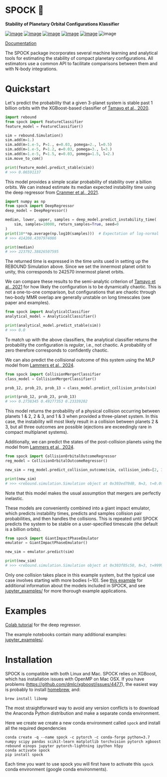 # SPOCK 🖖

**Stability of Planetary Orbital Configurations Klassifier**

[![image](https://badge.fury.io/py/spock.svg)](https://badge.fury.io/py/spock)
[![image](http://img.shields.io/badge/license-GPL-green.svg?style=flat)](https://github.com/dtamayo/spock/blob/master/LICENSE)
[![image](http://img.shields.io/badge/arXiv-2007.06521-green.svg?style=flat)](http://arxiv.org/abs/2007.06521)
[![image](http://img.shields.io/badge/arXiv-2101.04117-green.svg?style=flat)](https://arxiv.org/abs/2101.04117)
[![image](http://img.shields.io/badge/arXiv-2106.14863-green.svg?style=flat)](https://arxiv.org/abs/2106.14863)
![image](https://raw.githubusercontent.com/dtamayo/spock/master/paper_plots/spockpr.jpg)

[Documentation](https://spock-instability.readthedocs.io/en/latest/)

The SPOCK package incorporates several machine learning and analytical tools for estimating the stability of compact planetary configurations.
All estimators use a common API to facilitate comparisons between them and with N-body integrations.

# Quickstart

Let's predict the probability that a given 3-planet system is stable past 1 billion orbits with the XGBoost-based classifier of [Tamayo et al., 2020](http://arxiv.org/abs/2007.06521).

```python
import rebound
from spock import FeatureClassifier
feature_model = FeatureClassifier()

sim = rebound.Simulation()
sim.add(m=1.)
sim.add(m=1.e-5, P=1., e=0.03, pomega=2., l=0.5)
sim.add(m=1.e-5, P=1.2, e=0.03, pomega=3., l=3.)
sim.add(m=1.e-5, P=1.5, e=0.03, pomega=1.5, l=2.)
sim.move_to_com()

print(feature_model.predict_stable(sim))
# >>> 0.06591137
```

This model provides a simple scalar probability of stability over a billion orbits.
We can instead estimate its median expected instability time using the deep regressor from [Cranmer et al., 2021](https://arxiv.org/abs/2101.04117).

```python
import numpy as np
from spock import DeepRegressor
deep_model = DeepRegressor()

median, lower, upper, samples = deep_model.predict_instability_time(
    sim, samples=10000, return_samples=True, seed=0
)
print(10**np.average(np.log10(samples)))  # Expectation of log-normal
# >>> 414208.4307974086

print(median)
# >>> 223792.38826507595
```

The returned time is expressed in the time units used in setting up the REBOUND Simulation above.
Since we set the innermost planet orbit to unity, this corresponds to 242570 innermost planet orbits.

We can compare these results to the semi-analytic criterion of [Tamayo et al., 2021](https://arxiv.org/abs/2106.14863) for how likely the configuration is to be dynamically chaotic.
This is not a one-to-one comparison, but configurations that are chaotic through two-body MMR overlap are generally unstable on long timescales (see paper and examples).

```python
from spock import AnalyticalClassifier
analytical_model = AnalyticalClassifier()

print(analytical_model.predict_stable(sim))
# >>> 0.0
```

To match up with the above classifiers, the analytical classifier returns the probability the configuration is *regular*, i.e., not chaotic.
A probability of zero therefore corresponds to confidently chaotic.

We can also predict the collisional outcome of this system using the MLP model from [Lammers et al., 2024](https://arxiv.org/abs/2408.08873).

```python
from spock import CollisionMergerClassifier
class_model = CollisionMergerClassifier()

prob_12, prob_23, prob_13 = class_model.predict_collision_probs(sim)

print(prob_12, prob_23, prob_13)
# >>> 0.2738345 0.49277353 0.23339202
```

This model returns the probability of a physical collision occurring between planets 1 & 2, 2 & 3, and 1 & 3 when provided a three-planet system. In this case, the instability will most likely result in a collision between planets 2 & 3, but all three outcomes are possible (ejections are exceedingly rare in compact multiplanet systems).

Additionally, we can predict the states of the post-collision planets using the model from [Lammers et al., 2024](https://arxiv.org/abs/2408.08873).

```python
from spock import CollisionOrbitalOutcomeRegressor
reg_model = CollisionOrbitalOutcomeRegressor()

new_sim = reg_model.predict_collision_outcome(sim, collision_inds=[2, 3])

print(new_sim)
# >>> <rebound.simulation.Simulation object at 0x303ed70d0, N=3, t=0.0>
```

Note that this model makes the usual assumption that mergers are perfectly inelastic.

These models are conveniently combined into a giant impact emulator, which predicts instability times, predicts and samples collision pair probabilities, and then handles the collisions. This is repeated until SPOCK predicts the system to be stable on a user-specified timescale (the default is a billion orbits).

```python
from spock import GiantImpactPhaseEmulator
emulator = GiantImpactPhaseEmulator()

new_sim = emulator.predict(sim)

print(new_sim)
# >>> <rebound.simulation.Simulation object at 0x303f05c50, N=3, t=999999999.9999993>
```

Only one collision takes place in this example system, but the typical use case involves starting with more bodies (~10).
See [this example](https://github.com/dtamayo/spock/blob/master/jupyter_examples/QuickStart.ipynb) for additional information about the models included in SPOCK, and see [jupyter\_examples/](https://github.com/dtamayo/spock/tree/master/jupyter_examples) for more thorough example applications.

# Examples

[Colab tutorial](https://colab.research.google.com/drive/1R3NrPmtI5DZFq_VZtv8gowINBrXM85Zv?usp=sharing)
for the deep regressor.

The example notebooks contain many additional examples:
[jupyter\_examples/](https://github.com/dtamayo/spock/tree/master/jupyter_examples).

# Installation

SPOCK is compatible with both Linux and Mac. SPOCK relies on XGBoost, which has installation issues with OpenMP on
Mac OSX. If you have problems (<https://github.com/dmlc/xgboost/issues/4477>), the easiest way is
probably to install [homebrew](brew.sh), and:

```
brew install libomp
```

The most straightforward way to avoid any version conflicts is to download the Anaconda Python distribution and make a separate conda environment.

Here we create we create a new conda environment called `spock` and install all the required dependencies
```
conda create -q --name spock -c pytorch -c conda-forge python=3.7 numpy scipy pandas scikit-learn matplotlib torchvision pytorch xgboost rebound einops jupyter pytorch-lightning ipython h5py
conda activate spock
pip install spock
```

Each time you want to use spock you will first have to activate this `spock` conda environment (google conda environments).
